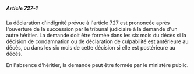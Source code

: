 ##### Article 727-1

La déclaration d'indignité prévue à l'article 727 est prononcée après l'ouverture de la succession par le tribunal judiciaire à la demande d'un autre héritier. La demande doit être formée dans les six mois du décès si la décision de condamnation ou de déclaration de culpabilité est antérieure au décès, ou dans les six mois de cette décision si elle est postérieure au décès.

En l'absence d'héritier, la demande peut être formée par le ministère public.

